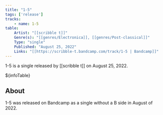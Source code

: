 ```yaml
---
title: "1-5"
tags: ['release']
tracks:
    - name: 1-5
table:
    Artist: "[[scribble t]]"
    Genre(s): "[[genres/Electronica]], [[genres/Post-classical]]"
    Type: "single"
    Published: "August 25, 2022"
    Links: "[[https://scribble-t.bandcamp.com/track/1-5 | Bandcamp]]"
---
```


1-5 is a single released by [[scribble t]] on August 25, 2022.

${infoTable}

## About
1-5 was released on Bandcamp as a single without a B side in August of 2022.